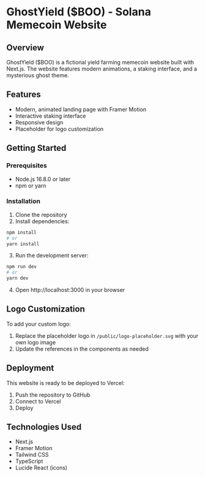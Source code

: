# GhostYield ($BOO) - Solana Memecoin Website

## Overview
GhostYield ($BOO) is a fictional yield farming memecoin website built with Next.js. The website features modern animations, a staking interface, and a mysterious ghost theme.

## Features
- Modern, animated landing page with Framer Motion
- Interactive staking interface
- Responsive design
- Placeholder for logo customization

## Getting Started

### Prerequisites
- Node.js 16.8.0 or later
- npm or yarn

### Installation
1. Clone the repository
2. Install dependencies:
```bash
npm install
# or
yarn install
```

3. Run the development server:
```bash
npm run dev
# or
yarn dev
```

4. Open http://localhost:3000 in your browser

## Logo Customization
To add your custom logo:
1. Replace the placeholder logo in `/public/logo-placeholder.svg` with your own logo image
2. Update the references in the components as needed

## Deployment
This website is ready to be deployed to Vercel:

1. Push the repository to GitHub
2. Connect to Vercel
3. Deploy

## Technologies Used
- Next.js
- Framer Motion
- Tailwind CSS
- TypeScript
- Lucide React (icons)
